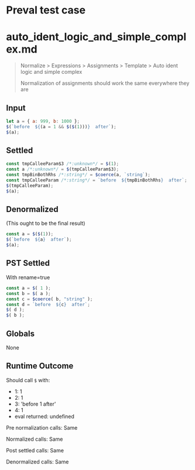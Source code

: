 # Preval test case

# auto_ident_logic_and_simple_complex.md

> Normalize > Expressions > Assignments > Template > Auto ident logic and simple complex
>
> Normalization of assignments should work the same everywhere they are

## Input

`````js filename=intro
let a = { a: 999, b: 1000 };
$(`before  ${(a = 1 && $($(1)))}  after`);
$(a);
`````


## Settled


`````js filename=intro
const tmpCalleeParam$3 /*:unknown*/ = $(1);
const a /*:unknown*/ = $(tmpCalleeParam$3);
const tmpBinBothRhs /*:string*/ = $coerce(a, `string`);
const tmpCalleeParam /*:string*/ = `before  ${tmpBinBothRhs}  after`;
$(tmpCalleeParam);
$(a);
`````


## Denormalized
(This ought to be the final result)

`````js filename=intro
const a = $($(1));
$(`before  ${a}  after`);
$(a);
`````


## PST Settled
With rename=true

`````js filename=intro
const a = $( 1 );
const b = $( a );
const c = $coerce( b, "string" );
const d = `before  ${c}  after`;
$( d );
$( b );
`````


## Globals


None


## Runtime Outcome


Should call `$` with:
 - 1: 1
 - 2: 1
 - 3: 'before 1 after'
 - 4: 1
 - eval returned: undefined

Pre normalization calls: Same

Normalized calls: Same

Post settled calls: Same

Denormalized calls: Same
